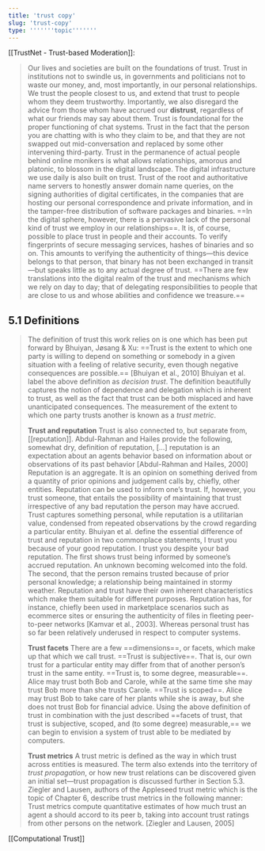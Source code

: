 ```yaml
---
title: 'trust copy'
slug: 'trust-copy'
type: '''''''topic'''''''
---
```


[[TrustNet - Trust-based Moderation]]:
>Our lives and societies are built on the foundations of trust. Trust in institutions not to swindle us, in governments and politicians not to waste our money, and, most importantly, in our personal relationships. We trust the people closest to us, and extend that trust to people whom they deem trustworthy. Importantly, we also disregard the advice from those whom have accrued our **distrust**, regardless of what our friends may say about them. Trust is foundational for the proper functioning of chat systems. Trust in the fact that the person you are chatting with is who they claim to be, and that they are not swapped out mid-conversation and replaced by some other intervening third-party. Trust in the permanence of actual people behind online monikers is what allows relationships, amorous and platonic, to blossom in the digital landscape. The digital infrastructure we use daily is also built on trust. Trust of the root and authoritative name servers to honestly answer domain name queries, on the signing authorities of digital certificates, in the companies that are hosting our personal correspondence and private information, and in the tamper-free distribution of software packages and binaries. ==In the digital sphere, however, there is a pervasive lack of the personal kind of trust we employ in our relationships==. It is, of course, possible to place trust in people and their accounts. To verify fingerprints of secure messaging services, hashes of binaries and so on. This amounts to verifying the authenticity of things—this device belongs to that person, that binary has not been exchanged in transit—but speaks little as to any actual degree of trust. ==There are few translations into the digital realm of the trust and mechanisms which we rely on day to day; that of delegating responsibilities to people that are close to us and whose abilities and confidence we treasure.==

## 5.1 Definitions
>The definition of trust this work relies on is one which has been put forward by Bhuiyan, Jøsang & Xu: 
>	==Trust is the extent to which one party is willing to depend on something or somebody in a given situation with a feeling of relative security, even though negative consequences are possible.== \[Bhuiyan et al., 2010] 
>Bhuiyan et al. label the above definition as *decision trust*. The definition beautifully captures the notion of dependence and delegation which is inherent to trust, as well as the fact that trust can be both misplaced and have unanticipated consequences. The measurement of the extent to which one party trusts another is known as a *trust metric*. 
>
>**Trust and reputation** 
>Trust is also connected to, but separate from, [[reputation]]. Abdul-Rahman and Hailes provide the following, somewhat dry, definition of reputation, 
>	\[...] reputation is an expectation about an agents behavior based on information about or observations of its past behavior \[Abdul-Rahman and Hailes, 2000] 
>Reputation is an aggregate. It is an opinion on something derived from a quantity of prior opinions and judgement calls by, chiefly, other entities. Reputation can be used to inform one’s trust. If, however, you trust someone, that entails the possibility of maintaining that trust irrespective of any bad reputation the person may have accrued. Trust captures something personal, while reputation is a utilitarian value, condensed from repeated observations by the crowd regarding a particular entity. Bhuiyan et al. define the essential difference of trust and reputation in two commonplace statements, 
>	I trust you because of your good reputation. 
>	I trust you despite your bad reputation. 
>The first shows trust being informed by someone’s accrued reputation. An unknown becoming welcomed into the fold. The second, that the person remains trusted because of prior personal knowledge; a relationship being maintained in stormy weather. Reputation and trust have their own inherent characteristics which make them suitable for different purposes. Reputation has, for instance, chiefly been used in marketplace scenarios such as ecommerce sites or ensuring the authenticity of files in fleeting peer-to-peer networks \[Kamvar et al., 2003]. Whereas personal trust has so far been relatively underused in respect to computer systems.
>
>**Trust facets** 
>There are a few ==dimensions==, or facets, which make up that which we call trust. ==Trust is subjective==. That is, our own trust for a particular entity may differ from that of another person’s trust in the same entity. ==Trust is, to some degree, measurable==. Alice may trust both Bob and Carole, while at the same time she may trust Bob more than she trusts Carole. ==Trust is scoped==. Alice may trust Bob to take care of her plants while she is away, but she does not trust Bob for financial advice. Using the above definition of trust in combination with the just described ==facets of trust, that trust is subjective, scoped, and (to some degree) measurable,== we can begin to envision a system of trust able to be mediated by computers. 
>
>**Trust metrics** 
>A trust metric is defined as the way in which trust across entities is measured. The term also extends into the territory of *trust propagation*, or how new trust relations can be discovered given an initial set—trust propagation is discussed further in Section 5.3. Ziegler and Lausen, authors of the Appleseed trust metric which is the topic of Chapter 6, describe trust metrics in the following manner: 
>	Trust metrics compute quantitative estimates of how much trust an agent a should accord to its peer b, taking into account trust ratings from other persons on the network. \[Ziegler and Lausen, 2005]

[[Computational Trust]]
